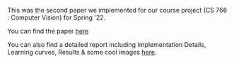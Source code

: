 This was the second paper we implemented for our course project (CS 766 : Computer Vision) for Spring '22.

You can find the paper [here](https://arxiv.org/pdf/2105.07451.pdf)

You can also find a detailed report including Implementation Details, Learning curves, Results & some cool images [here](https://medical-image-segmentation.github.io/).
